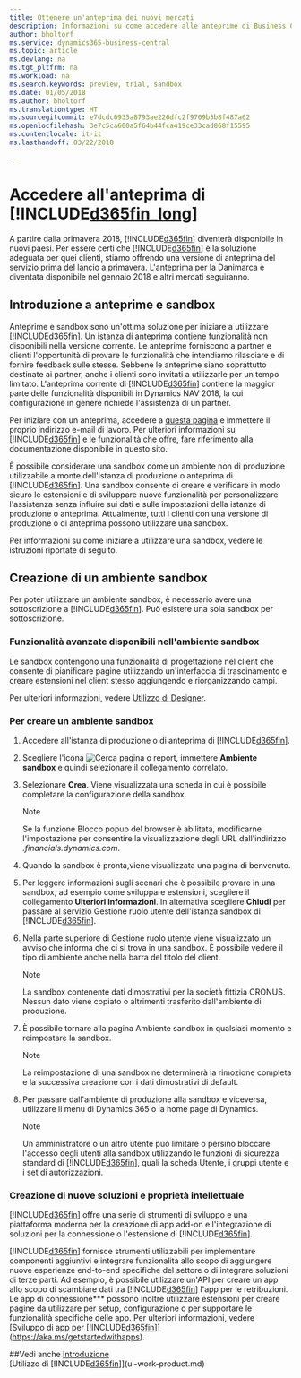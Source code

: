 ```yaml
---
title: Ottenere un'anteprima dei nuovi mercati
description: Informazioni su come accedere alle anteprime di Business Central.
author: bholtorf
ms.service: dynamics365-business-central
ms.topic: article
ms.devlang: na
ms.tgt_pltfrm: na
ms.workload: na
ms.search.keywords: preview, trial, sandbox
ms.date: 01/05/2018
ms.author: bholtorf
ms.translationtype: HT
ms.sourcegitcommit: e7dcdc0935a8793ae226dfc2f9709b5b8f487a62
ms.openlocfilehash: 3e7c5ca600a5f64b44fca419ce33cad868f15595
ms.contentlocale: it-it
ms.lasthandoff: 03/22/2018

---
```

# <a name="access-to-the-included365finlongincludesd365finlongmdmd-preview"></a>Accedere all'anteprima di [!INCLUDE[d365fin_long](includes/d365fin_long_md.md)]
A partire dalla primavera 2018, [!INCLUDE[d365fin](includes/d365fin_md.md)] diventerà disponibile in nuovi paesi. Per essere certi che [!INCLUDE[d365fin](includes/d365fin_md.md)] è la soluzione adeguata per quei clienti, stiamo offrendo una versione di anteprima del servizio prima del lancio a primavera. L'anteprima per la Danimarca è diventata disponibile nel gennaio 2018 e altri mercati seguiranno.  

## <a name="getting-started-with-previews-and-sandboxes"></a>Introduzione a anteprime e sandbox
Anteprime e sandbox sono un'ottima soluzione per iniziare a utilizzare [!INCLUDE[d365fin](includes/d365fin_md.md)]. Un istanza di anteprima contiene funzionalità non disponibili nella versione corrente. Le anteprime forniscono a partner e clienti l'opportunità di provare le funzionalità che intendiamo rilasciare e di fornire feedback sulle stesse. Sebbene le anteprime siano soprattutto destinate ai partner, anche i clienti sono invitati a utilizzarle per un tempo limitato. L'anteprima corrente di [!INCLUDE[d365fin](includes/d365fin_md.md)] contiene la maggior parte delle funzionalità disponibili in Dynamics NAV 2018, la cui configurazione in genere richiede l'assistenza di un partner.

Per iniziare con un anteprima, accedere a [questa pagina](https://go.microsoft.com/fwlink/?linkid=866045) e immettere il proprio indirizzo e-mail di lavoro. Per ulteriori informazioni su [!INCLUDE[d365fin](includes/d365fin_md.md)] e le funzionalità che offre, fare riferimento alla documentazione disponibile in questo sito.

È possibile considerare una sandbox come un ambiente non di produzione utilizzabile a monte dell'istanza di produzione o anteprima di [!INCLUDE[d365fin](includes/d365fin_md.md)]. Una sandbox consente di creare e verificare in modo sicuro le estensioni e di sviluppare nuove funzionalità per personalizzare l'assistenza senza influire sui dati e sulle impostazioni della istanze di produzione o anteprima. Attualmente, tutti i clienti con una versione di produzione o di anteprima possono utilizzare una sandbox.

Per informazioni su come iniziare a utilizzare una sandbox, vedere le istruzioni riportate di seguito.

## <a name="creating-a-sandbox-environment"></a>Creazione di un ambiente sandbox
Per poter utilizzare un ambiente sandbox, è necessario avere una sottoscrizione a [!INCLUDE[d365fin](includes/d365fin_md.md)]. Può esistere una sola sandbox per sottoscrizione.

### <a name="advanced-functionality-available-in-a-sandbox-environment"></a>Funzionalità avanzate disponibili nell'ambiente sandbox
Le sandbox contengono una funzionalità di progettazione nel client che consente di pianificare pagine utilizzando un'interfaccia di trascinamento e creare estensioni nel client stesso aggiungendo e riorganizzando campi.

Per ulteriori informazioni, vedere [Utilizzo di Designer](https://docs.microsoft.com/en-us/dynamics-nav/developer/devenv-inclient-designer).

### <a name="to-create-a-sandbox-environment"></a>Per creare un ambiente sandbox
1.  Accedere all'istanza di produzione o di anteprima di [!INCLUDE[d365fin](includes/d365fin_md.md)].  
2.  Scegliere l'icona ![Cerca pagina o report](media/ui-search/search_small.png "icona Cerca pagina o report"), immettere **Ambiente sandbox** e quindi selezionare il collegamento correlato.
3.  Selezionare **Crea**. Viene visualizzata una scheda in cui è possibile completare la configurazione della sandbox.

    > [!Note]
    > Se la funzione Blocco popup del browser è abilitata, modificarne l'impostazione per consentire la visualizzazione degli URL dall'indirizzo *.financials.dynamics.com*.  

4.  Quando la sandbox è pronta,viene visualizzata una pagina di benvenuto.  
5.  Per leggere informazioni sugli scenari che è possibile provare in una sandbox, ad esempio come sviluppare estensioni, scegliere il collegamento **Ulteriori informazioni**. In alternativa scegliere **Chiudi** per passare al servizio Gestione ruolo utente dell'istanza sandbox di [!INCLUDE[d365fin](includes/d365fin_md.md)].  
6.  Nella parte superiore di Gestione ruolo utente viene visualizzato un avviso che informa che ci si trova in una sandbox. È possibile vedere il tipo di ambiente anche nella barra del titolo del client.

    > [!Note]
    > La sandbox contenente dati dimostrativi per la società fittizia CRONUS. Nessun dato viene copiato o altrimenti trasferito dall'ambiente di produzione.  

7.  È possibile tornare alla pagina Ambiente sandbox in qualsiasi momento e reimpostare la sandbox.

    > [!Note]
    > La reimpostazione di una sandbox ne determinerà la rimozione completa e la successiva creazione con i dati dimostrativi di default.  

8.  Per passare dall'ambiente di produzione alla sandbox e viceversa, utilizzare il menu di Dynamics 365 o la home page di Dynamics.

    > [!Note]
    > Un amministratore o un altro utente può limitare o persino bloccare l'accesso degli utenti alla sandbox utilizzando le funzioni di sicurezza standard di [!INCLUDE[d365fin](includes/d365fin_md.md)], quali la scheda Utente, i gruppi utente e i set di autorizzazioni.  

### <a name="building-new-solutions-and-intellectual-property"></a>Creazione di nuove soluzioni e proprietà intellettuale
[!INCLUDE[d365fin](includes/d365fin_md.md)] offre una serie di strumenti di sviluppo e una piattaforma moderna per la creazione di app add-on e l'integrazione di soluzioni per la connessione o l'estensione di [!INCLUDE[d365fin](includes/d365fin_md.md)].

[!INCLUDE[d365fin](includes/d365fin_md.md)] fornisce strumenti utilizzabili per implementare componenti aggiuntivi e integrare funzionalità allo scopo di aggiungere nuove esperienze end-to-end specifiche del settore o di integrare soluzioni di terze parti. Ad esempio, è possibile utilizzare un'API per creare un app allo scopo di scambiare dati tra [!INCLUDE[d365fin](includes/d365fin_md.md)] l'app per le retribuzioni. Le app di connessione*** possono inoltre utilizzare estensioni per creare pagine da utilizzare per setup, configurazione o per supportare le funzionalità specifiche delle app. Per ulteriori informazioni, vedere [Sviluppo di app per [!INCLUDE[d365fin](includes/d365fin_md.md)]](https://aka.ms/getstartedwithapps).

##<a name="see-also"></a>Vedi anche
[Introduzione](product-get-started.md)  
[Utilizzo di [!INCLUDE[d365fin](includes/d365fin_md.md)]](ui-work-product.md)  

